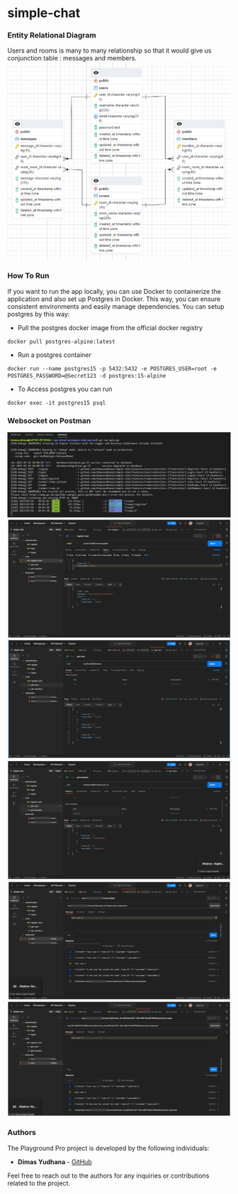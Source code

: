 # simple-chat

### Entity Relational Diagram
Users and rooms is many to many relationship so that it would give us conjunction table : messages and members.
![simple-chat](./server/docs/ERD-simple-chat-rooms.png)

### How To Run
If you want to run the app locally, you can use Docker to containerize the application and also set up Postgres in Docker. This way, you can ensure consistent environments and easily manage dependencies.
You can setup postgres by this way:
- Pull the postgres docker image from the official docker registry
```
docker pull postgres-alpine:latest
```

- Run a postgres container
```
docker run --name postgres15 -p 5432:5432 -e POSTGRES_USER=root -e POSTGRES_PASSWORD=@Secret123 -d postgres:15-alpine
```

- To Access postgres you can run
```
docker exec -it postgres15 psql
```

### Websocket on Postman 
![postman-flow](./server/docs/postman-flows/go-run.png)
![postman-flow](./server/docs/postman-flows/register-room.png)
![postman-flow](./server/docs/postman-flows/list-rooms.png)
![postman-flow](./server/docs/postman-flows/list-user-in-room-1.png)
![postman-flow](./server/docs/postman-flows/user-1-join-room-1.png)
![postman-flow](./server/docs/postman-flows/user-2-join-room-1.png)

### Authors

The Playground Pro project is developed by the following individuals:

-   **Dimas Yudhana** - [GitHub](https://github.com/dimasyudhana)

Feel free to reach out to the authors for any inquiries or contributions related to the project.